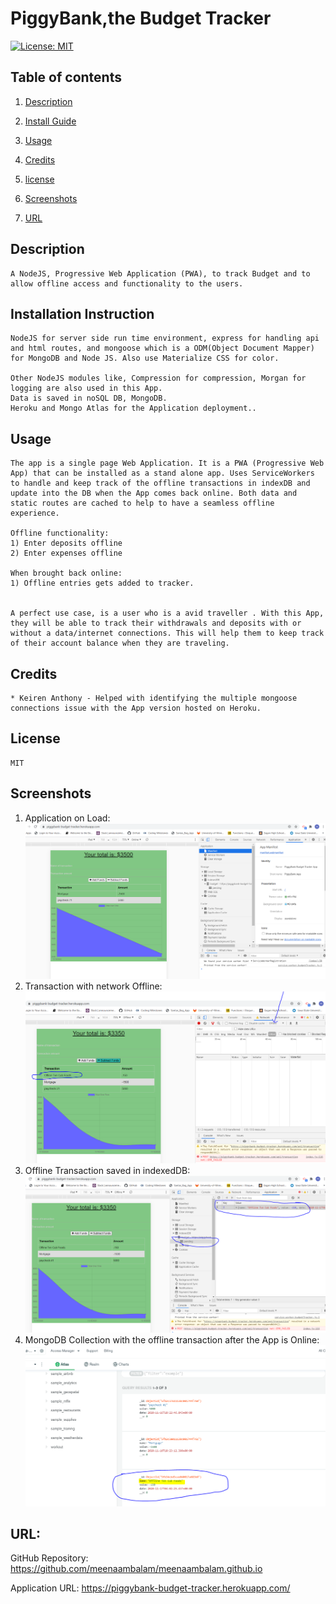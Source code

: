 
# PiggyBank,the Budget Tracker
[![License: MIT](https://img.shields.io/badge/License-MIT-yellow.svg)](https://opensource.org/licenses/MIT) 

## Table of contents

1. [Description](#description)

2. [Install Guide](#install)

3. [Usage](#usage)

4. [Credits](#credits)

5. [license](#license)

6. [Screenshots](#screenshots)

7. [URL](#urls)
        
<div id="description"/>
        
## Description
```
A NodeJS, Progressive Web Application (PWA), to track Budget and to allow offline access and functionality to the users.
```
        
<div id="install"/>
        
## Installation Instruction
```
NodeJS for server side run time environment, express for handling api and html routes, and mongoose which is a ODM(Object Document Mapper) for MongoDB and Node JS. Also use Materialize CSS for color.

Other NodeJS modules like, Compression for compression, Morgan for logging are also used in this App.
Data is saved in noSQL DB, MongoDB.
Heroku and Mongo Atlas for the Application deployment..
```
        
<div id="usage"/>
        
## Usage
```
The app is a single page Web Application. It is a PWA (Progressive Web App) that can be installed as a stand alone app. Uses ServiceWorkers to handle and keep track of the offline transactions in indexDB and update into the DB when the App comes back online. Both data and static routes are cached to help to have a seamless offline experience. 

Offline functionality:
1) Enter deposits offline
2) Enter expenses offline

When brought back online:
1) Offline entries gets added to tracker.


A perfect use case, is a user who is a avid traveller . With this App, they will be able to track their withdrawals and deposits with or without a data/internet connections. This will help them to keep track of their account balance when they are traveling.
```
        
<div id="credits"/>
        
## Credits
```
* Keiren Anthony - Helped with identifying the multiple mongoose connections issue with the App version hosted on Heroku.
```
        
<div id="license"/>
        
## License
```
MIT
```
        
<div id="screenshots"/>
        
## Screenshots

1) Application on Load:
![Screen #1](/public/Assets/Screenshots/Screenshot_on_Load.PNG)
2) Transaction with network Offline:
![Screen #2](/public/Assets/Screenshots/Screenshot_Offline_Transaction_pic1.PNG)
3) Offline Transaction saved in indexedDB:
![Screen #3](/public/Assets/Screenshots/Screenshot_Offline_Transaction_pic2.PNG)
4) MongoDB Collection with the offline transaction after the App is Online:
![Screen #4](/public/Assets/Screenshots/Screenshot_MongoDB_BudgetDB.PNG)

        
<div id="urls"/>
        
## URL:

GitHub Repository: https://github.com/meenaambalam/meenaambalam.github.io

Application URL: https://piggybank-budget-tracker.herokuapp.com/